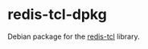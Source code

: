 # redis-tcl-dpkg

Debian package for the [redis-tcl](https://github.com/bradvoth/redis-tcl) library.
